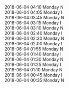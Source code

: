 2018-06-04 04:10 Monday  N  
2018-06-04 04:05 Monday  I  
2018-06-04 03:45 Monday  N  
2018-06-04 03:15 Monday  I  
2018-06-04 03:10 Monday  N  
2018-06-04 02:40 Monday  I  
2018-06-04 02:30 Monday  N  
2018-06-04 02:00 Monday  I  
2018-06-04 01:55 Monday  N  
2018-06-04 01:40 Monday  I  
2018-06-04 01:30 Monday  N  
2018-06-04 01:25 Monday  I  
2018-06-04 01:10 Monday  N  
2018-06-04 00:45 Monday  I  
2018-06-04 00:35 Monday  N  
